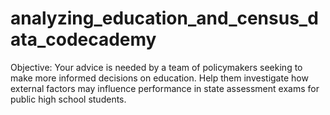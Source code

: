 # analyzing_education_and_census_data_codecademy
Objective: Your advice is needed by a team of policymakers seeking to make more informed decisions on education. Help them investigate how external factors may influence performance in state assessment exams for public high school students.
